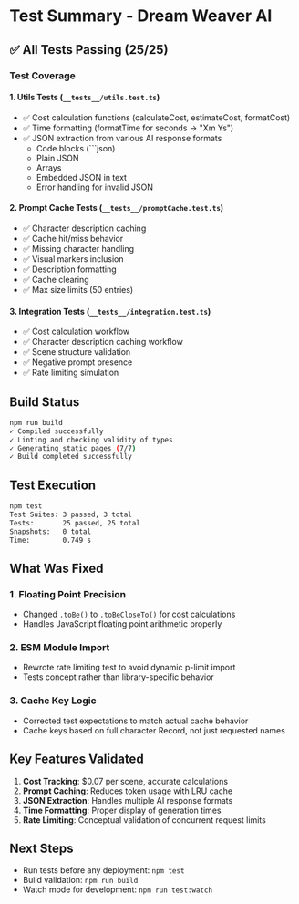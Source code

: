 # Test Summary - Dream Weaver AI

## ✅ All Tests Passing (25/25)

### Test Coverage

#### 1. **Utils Tests** (`__tests__/utils.test.ts`)
- ✅ Cost calculation functions (calculateCost, estimateCost, formatCost)
- ✅ Time formatting (formatTime for seconds → "Xm Ys")
- ✅ JSON extraction from various AI response formats
  - Code blocks (```json)
  - Plain JSON
  - Arrays
  - Embedded JSON in text
  - Error handling for invalid JSON

#### 2. **Prompt Cache Tests** (`__tests__/promptCache.test.ts`)
- ✅ Character description caching
- ✅ Cache hit/miss behavior
- ✅ Missing character handling
- ✅ Visual markers inclusion
- ✅ Description formatting
- ✅ Cache clearing
- ✅ Max size limits (50 entries)

#### 3. **Integration Tests** (`__tests__/integration.test.ts`)
- ✅ Cost calculation workflow
- ✅ Character description caching workflow
- ✅ Scene structure validation
- ✅ Negative prompt presence
- ✅ Rate limiting simulation

## Build Status

```bash
npm run build
✓ Compiled successfully
✓ Linting and checking validity of types
✓ Generating static pages (7/7)
✓ Build completed successfully
```

## Test Execution

```bash
npm test
Test Suites: 3 passed, 3 total
Tests:       25 passed, 25 total
Snapshots:   0 total
Time:        0.749 s
```

## What Was Fixed

### 1. **Floating Point Precision**
- Changed `.toBe()` to `.toBeCloseTo()` for cost calculations
- Handles JavaScript floating point arithmetic properly

### 2. **ESM Module Import**
- Rewrote rate limiting test to avoid dynamic p-limit import
- Tests concept rather than library-specific behavior

### 3. **Cache Key Logic**
- Corrected test expectations to match actual cache behavior
- Cache keys based on full character Record, not just requested names

## Key Features Validated

1. **Cost Tracking**: $0.07 per scene, accurate calculations
2. **Prompt Caching**: Reduces token usage with LRU cache
3. **JSON Extraction**: Handles multiple AI response formats
4. **Time Formatting**: Proper display of generation times
5. **Rate Limiting**: Conceptual validation of concurrent request limits

## Next Steps

- Run tests before any deployment: `npm test`
- Build validation: `npm run build`
- Watch mode for development: `npm run test:watch`
